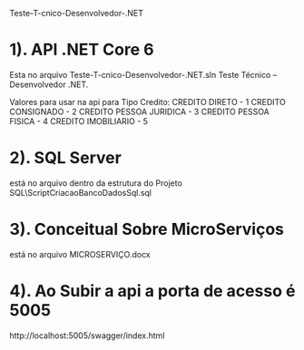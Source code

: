 Teste-T-cnico-Desenvolvedor-.NET

# 1). API .NET Core 6
Esta no arquivo Teste-T-cnico-Desenvolvedor-.NET.sln
Teste Técnico – Desenvolvedor .NET. 


Valores para usar na api para Tipo Credito: 
CREDITO DIRETO  - 1
CREDITO CONSIGNADO - 2
CREDITO PESSOA JURIDICA - 3
CREDITO PESSOA FISICA - 4
CREDITO IMOBILIARIO - 5

# 2). SQL Server
está no arquivo dentro da estrutura do Projeto
SQL\ScriptCriacaoBancoDadosSql.sql


# 3). Conceitual Sobre MicroServiços
está no arquivo MICROSERVIÇO.docx

# 4). Ao Subir a api a porta de acesso é 5005
http://localhost:5005/swagger/index.html

